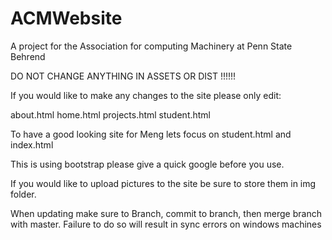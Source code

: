 # ACMWebsite
A project for the Association for computing Machinery at Penn State Behrend


DO NOT CHANGE ANYTHING IN ASSETS OR DIST !!!!!!

If you would like to make any changes to the site please only edit:

about.html
home.html
projects.html
student.html 

To have a good looking site for Meng lets focus on student.html and index.html 

This is using bootstrap please give a quick google before you use.

If you would like to upload pictures to the site be sure to store them 
in img folder. 

When updating make sure to Branch, commit to branch, then merge branch with master. Failure to do so will result in sync errors on windows machines


